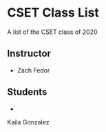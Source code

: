 # CSET Class List

A list of the CSET class of 2020

## Instructor
- Zach Fedor

## Students
- 

Kaila Gonzalez
